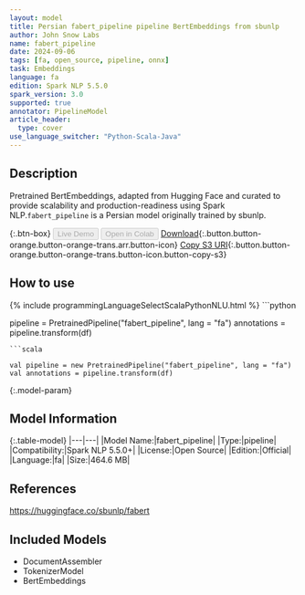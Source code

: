 ```yaml
---
layout: model
title: Persian fabert_pipeline pipeline BertEmbeddings from sbunlp
author: John Snow Labs
name: fabert_pipeline
date: 2024-09-06
tags: [fa, open_source, pipeline, onnx]
task: Embeddings
language: fa
edition: Spark NLP 5.5.0
spark_version: 3.0
supported: true
annotator: PipelineModel
article_header:
  type: cover
use_language_switcher: "Python-Scala-Java"
---
```


## Description

Pretrained BertEmbeddings, adapted from Hugging Face and curated to provide scalability and production-readiness using Spark NLP.`fabert_pipeline` is a Persian model originally trained by sbunlp.

{:.btn-box}
<button class="button button-orange" disabled>Live Demo</button>
<button class="button button-orange" disabled>Open in Colab</button>
[Download](https://s3.amazonaws.com/auxdata.johnsnowlabs.com/public/models/fabert_pipeline_fa_5.5.0_3.0_1725614861041.zip){:.button.button-orange.button-orange-trans.arr.button-icon}
[Copy S3 URI](s3://auxdata.johnsnowlabs.com/public/models/fabert_pipeline_fa_5.5.0_3.0_1725614861041.zip){:.button.button-orange.button-orange-trans.button-icon.button-copy-s3}

## How to use



<div class="tabs-box" markdown="1">
{% include programmingLanguageSelectScalaPythonNLU.html %}
```python

pipeline = PretrainedPipeline("fabert_pipeline", lang = "fa")
annotations =  pipeline.transform(df)   

```
```scala

val pipeline = new PretrainedPipeline("fabert_pipeline", lang = "fa")
val annotations = pipeline.transform(df)

```
</div>

{:.model-param}
## Model Information

{:.table-model}
|---|---|
|Model Name:|fabert_pipeline|
|Type:|pipeline|
|Compatibility:|Spark NLP 5.5.0+|
|License:|Open Source|
|Edition:|Official|
|Language:|fa|
|Size:|464.6 MB|

## References

https://huggingface.co/sbunlp/fabert

## Included Models

- DocumentAssembler
- TokenizerModel
- BertEmbeddings